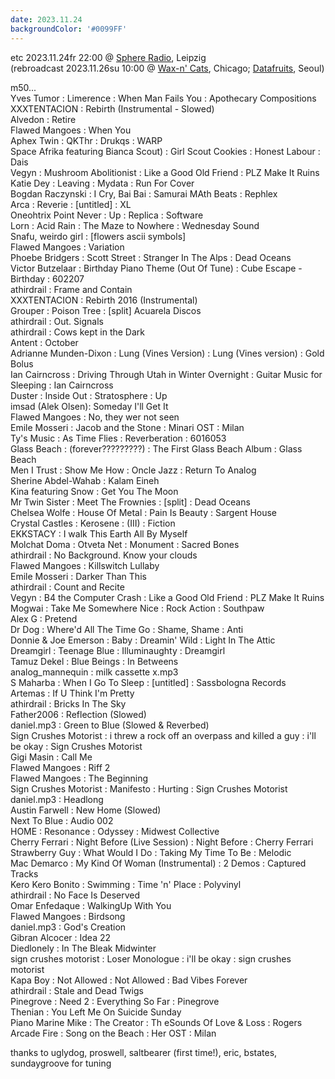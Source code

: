 ```yaml
---
date: 2023.11.24
backgroundColor: '#0099FF'
---
```


etc 2023.11.24fr 22:00 @ [Sphere Radio](http://www.sphere-radio.net/), Leipzig  
(rebroadcast 2023.11.26su 10:00 @ [Wax-n' Cats](http://www.twitch.tv/waxncats), Chicago; [Datafruits](http://www.datafruits.fm/), Seoul)  

m50...  
Yves Tumor : Limerence : When Man Fails You : Apothecary Compositions  
XXXTENTACION : Rebirth (Instrumental - Slowed)  
Alvedon : Retire  
Flawed Mangoes : When You  
Aphex Twin : QKThr : Drukqs : WARP  
Space Afrika featuring Bianca Scout) : Girl Scout Cookies : Honest Labour : Dais  
Vegyn : Mushroom Abolitionist : Like a Good Old Friend : PLZ Make It Ruins  
Katie Dey : Leaving : Mydata : Run For Cover  
Bogdan Raczynski : I Cry, Bai Bai : Samurai MAth Beats : Rephlex  
Arca : Reverie : \[untitled\] : XL  
Oneohtrix Point Never : Up : Replica : Software  
Lorn : Acid Rain : The Maze to Nowhere : Wednesday Sound  
Snafu, weirdo girl : \[flowers ascii symbols\]  
Flawed Mangoes : Variation  
Phoebe Bridgers : Scott Street : Stranger In The Alps : Dead Oceans  
Victor Butzelaar : Birthday Piano Theme (Out Of Tune) : Cube Escape - Birthday : 602207  
athirdrail : Frame and Contain  
XXXTENTACION : Rebirth 2016 (Instrumental)  
Grouper : Poison Tree : \[split\] Acuarela Discos  
athirdrail : Out. Signals  
athirdrail : Cows kept in the Dark  
Antent : October  
Adrianne Munden-Dixon : Lung (Vines Version) : Lung (Vines version) : Gold Bolus  
Ian Cairncross : Driving Through Utah in Winter Overnight : Guitar Music for Sleeping : Ian Cairncross  
Duster : Inside Out : Stratosphere : Up  
imsad (Alek Olsen): Someday I'll Get It  
Flawed Mangoes : No, they wer not seen  
Emile Mosseri : Jacob and the Stone : Minari OST : Milan  
Ty's Music : As Time Flies : Reverberation : 6016053  
Glass Beach : (forever?????????) : The First Glass Beach Album : Glass Beach  
Men I Trust : Show Me How : Oncle Jazz : Return To Analog  
Sherine Abdel-Wahab : Kalam Eineh  
Kina featuring Snow : Get You The Moon  
Mr Twin Sister : Meet The Frownies : \[split\] : Dead Oceans  
Chelsea Wolfe : House Of Metal : Pain Is Beauty : Sargent House  
Crystal Castles : Kerosene : (III) : Fiction  
EKKSTACY : I walk This Earth All By Myself  
Molchat Doma : Otveta Net : Monument : Sacred Bones  
athirdrail : No Background. Know your clouds  
Flawed Mangoes : Killswitch Lullaby  
Emile Mosseri : Darker Than This  
athirdrail : Count and Recite  
Vegyn : B4 the Computer Crash : Like a Good Old Friend : PLZ Make It Ruins  
Mogwai : Take Me Somewhere Nice : Rock Action : Southpaw  
Alex G : Pretend  
Dr Dog : Where'd All The Time Go : Shame, Shame : Anti  
Donnie & Joe Emerson : Baby : Dreamin' Wild : Light In The Attic  
Dreamgirl : Teenage Blue : Illuminaughty : Dreamgirl  
Tamuz Dekel : Blue Beings : In Betweens  
analog\_mannequin : milk cassette x.mp3  
S Maharba : When I Go To Sleep : \[untitled\] : Sassbologna Records  
Artemas : If U Think I'm Pretty  
athirdrail : Bricks In The Sky  
Father2006 : Reflection (Slowed)  
daniel.mp3 : Green to Blue (Slowed & Reverbed)  
Sign Crushes Motorist : i threw a rock off an overpass and killed a guy : i'll be okay : Sign Crushes Motorist  
Gigi Masin : Call Me  
Flawed Mangoes : Riff 2  
Flawed Mangoes : The Beginning  
Sign Crushes Motorist : Manifesto : Hurting : Sign Crushes Motorist  
daniel.mp3 : Headlong  
Austin Farwell : New Home (Slowed)  
Next To Blue : Audio 002  
HOME : Resonance : Odyssey : Midwest Collective  
Cherry Ferrari : Night Before (Live Session) : Night Before : Cherry Ferrari  
Strawberry Guy : What Would I Do : Taking My Time To Be : Melodic  
Mac Demarco : My Kind Of Woman (Instrumental) : 2 Demos : Captured Tracks  
Kero Kero Bonito : Swimming : Time 'n' Place : Polyvinyl  
athirdrail : No Face Is Deserved  
Omar Enfedaque : WalkingUp With You  
Flawed Mangoes : Birdsong  
daniel.mp3 : God's Creation  
Gibran Alcocer : Idea 22  
Diedlonely : In The Bleak Midwinter  
sign crushes motorist : Loser Monologue : i'll be okay : sign crushes motorist  
Kapa Boy : Not Allowed : Not Allowed : Bad Vibes Forever  
athirdrail : Stale and Dead Twigs  
Pinegrove : Need 2 : Everything So Far : Pinegrove  
Thenian : You Left Me On Suicide Sunday  
Piano Marine Mike : The Creator : Th eSounds Of Love & Loss : Rogers  
Arcade Fire : Song on the Beach : Her OST : Milan  

thanks to uglydog, proswell, saltbearer (first time!), eric, bstates, sundaygroove for tuning